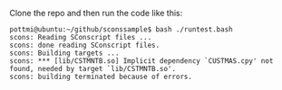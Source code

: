 
Clone the repo and then run the code like this:

```
pottmi@ubuntu:~/github/sconssample$ bash ./runtest.bash
scons: Reading SConscript files ...
scons: done reading SConscript files.
scons: Building targets ...
scons: *** [lib/CSTMNTB.so] Implicit dependency `CUSTMAS.cpy' not found, needed by target `lib/CSTMNTB.so'.
scons: building terminated because of errors.
```


